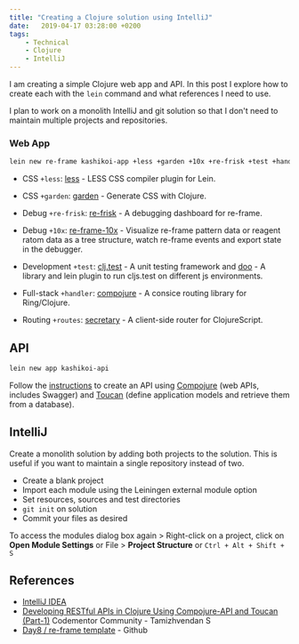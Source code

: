 ```yaml
---
title: "Creating a Clojure solution using IntelliJ"
date:   2019-04-17 03:28:00 +0200
tags:
    - Technical
    - Clojure
    - IntelliJ
---
```


I am creating a simple Clojure web app and API. In this post I explore
how to create each with the `lein` command and what references I need to use.

I plan to work on a monolith IntelliJ and git solution so that I don't need
to maintain multiple projects and repositories.

### Web App

```bash
lein new re-frame kashikoi-app +less +garden +10x +re-frisk +test +handler +routes
```

* CSS `+less`: [less](https://github.com/montoux/lein-less) -
  LESS CSS compiler plugin for Lein.

* CSS `+garden`: [garden](https://github.com/noprompt/garden) -
  Generate CSS with Clojure.

* Debug `+re-frisk`: [re-frisk](https://github.com/Day8/re-frame-10x) -
  A debugging dashboard for re-frame.

* Debug `+10x`: [re-frame-10x](https://github.com/flexsurfer/re-frisk) -
  Visualize re-frame pattern data or reagent ratom data as a tree
  structure, watch re-frame events and export state in the debugger.

* Development `+test`: [clj.test](https://github.com/clojure/clojurescript/blob/master/src/main/cljs/cljs/test.cljs) -
  A unit testing framework and [doo](https://github.com/bensu/doo) -
  A library and lein plugin to run cljs.test on different js environments.

* Full-stack `+handler`: [compojure](https://github.com/weavejester/compojure) -
  A consice routing library for Ring/Clojure.

* Routing `+routes`: [secretary](https://github.com/clj-commons/secretary) -
  A client-side router for ClojureScript.

## API

```bash
lein new app kashikoi-api
```

Follow the [instructions](https://www.codementor.io/tamizhvendan/developing-restful-apis-in-clojure-using-compojure-api-and-toucan-part-1-oc6yzsigc)
to create an API using [Compojure](https://github.com/metosin/compojure-api)
(web APIs, includes Swagger) and
[Toucan](https://github.com/metabase/toucan)
(define application models and retrieve them from a database).

## IntelliJ
Create a monolith solution by adding both projects to the solution.
This is useful if you want to maintain a single repository instead of two.

* Create a blank project
* Import each module using the Leiningen external module option
* Set resources, sources and test directories
* `git init` on solution
* Commit your files as desired

To access the modules dialog box again > Right-click on a project,
click on **Open Module Settings** or File > **Project Structure** or `Ctrl + Alt + Shift + S`

## References
* [IntelliJ IDEA](https://www.jetbrains.com/idea/)
* [Developing RESTful APIs in Clojure Using Compojure-API and Toucan (Part-1)](https://www.codementor.io/tamizhvendan/developing-restful-apis-in-clojure-using-compojure-api-and-toucan-part-1-oc6yzsigc)
  Codementor Community - Tamizhvendan S
* [Day8 / re-frame template](https://github.com/Day8/re-frame-template) - Github
